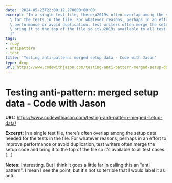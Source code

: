 ```yaml
---
date: '2024-05-23T22:00:12.278000+00:00'
excerpt: "In a single test file, there\u2019s often overlap among the setup data needed\
  \ for the tests in the file. For whatever reasons, perhaps in an effort to improve\
  \ performance or avoid duplication, test writers often merge the setup code and\
  \ bring it to the top of the file so it\u2019s available to all test cases. [\u2026\
  ]"
tags:
- ruby
- antipattern
- test
title: 'Testing anti-pattern: merged setup data - Code with Jason'
type: drop
url: https://www.codewithjason.com/testing-anti-pattern-merged-setup-data/
---
```


# Testing anti-pattern: merged setup data - Code with Jason

**URL:** https://www.codewithjason.com/testing-anti-pattern-merged-setup-data/

**Excerpt:** In a single test file, there’s often overlap among the setup data needed for the tests in the file. For whatever reasons, perhaps in an effort to improve performance or avoid duplication, test writers often merge the setup code and bring it to the top of the file so it’s available to all test cases. […]

**Notes:**
Interesting. But I think it goes a little far in calling this an "anti pattern". I mean I see the point, but it's not so terrible that I would label it as anti.

